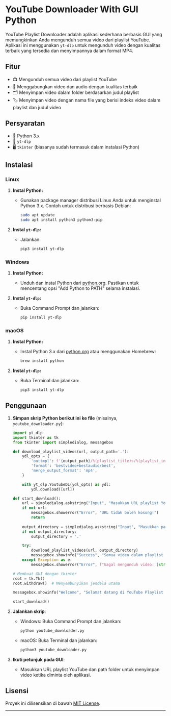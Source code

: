 # YouTube Downloader With GUI Python 

YouTube Playlist Downloader adalah aplikasi sederhana berbasis GUI yang memungkinkan Anda mengunduh semua video dari playlist YouTube. Aplikasi ini menggunakan `yt-dlp` untuk mengunduh video dengan kualitas terbaik yang tersedia dan menyimpannya dalam format MP4.

## Fitur
- 📺 Mengunduh semua video dari playlist YouTube
- 🎥 Menggabungkan video dan audio dengan kualitas terbaik
- 🗂️ Menyimpan video dalam folder berdasarkan judul playlist
- 🏷️ Menyimpan video dengan nama file yang berisi indeks video dalam playlist dan judul video

## Persyaratan
- 🐍 Python 3.x
- 🔗 `yt-dlp`
- 🖥️ `tkinter` (biasanya sudah termasuk dalam instalasi Python)

## Instalasi

### Linux
1. **Instal Python:**
   - Gunakan package manager distribusi Linux Anda untuk menginstal Python 3.x. Contoh untuk distribusi berbasis Debian:
     ```bash
     sudo apt update
     sudo apt install python3 python3-pip
     ```

2. **Instal `yt-dlp`:**
   - Jalankan:
     ```bash
     pip3 install yt-dlp
     ```

### Windows
1. **Instal Python:**
   - Unduh dan instal Python dari [python.org](https://www.python.org/downloads/). Pastikan untuk mencentang opsi "Add Python to PATH" selama instalasi.

2. **Instal `yt-dlp`:**
   - Buka Command Prompt dan jalankan:
     ```bash
     pip install yt-dlp
     ```

### macOS
1. **Instal Python:**
   - Instal Python 3.x dari [python.org](https://www.python.org/downloads/) atau menggunakan Homebrew:
     ```bash
     brew install python
     ```

2. **Instal `yt-dlp`:**
   - Buka Terminal dan jalankan:
     ```bash
     pip3 install yt-dlp
     ```

## Penggunaan
1. **Simpan skrip Python berikut ini ke file** (misalnya, `youtube_downloader.py`):

    ```python
    import yt_dlp
    import tkinter as tk
    from tkinter import simpledialog, messagebox

    def download_playlist_videos(url, output_path='.'):
        ydl_opts = {
            'outtmpl': f'{output_path}/%(playlist_title)s/%(playlist_index)s - %(title)s.%(ext)s',
            'format': 'bestvideo+bestaudio/best',
            'merge_output_format': 'mp4',
        }

        with yt_dlp.YoutubeDL(ydl_opts) as ydl:
            ydl.download([url])

    def start_download():
        url = simpledialog.askstring("Input", "Masukkan URL playlist YouTube:")
        if not url:
            messagebox.showerror("Error", "URL tidak boleh kosong!")
            return
        
        output_directory = simpledialog.askstring("Input", "Masukkan path folder untuk menyimpan video:")
        if not output_directory:
            output_directory = '.'

        try:
            download_playlist_videos(url, output_directory)
            messagebox.showinfo("Success", "Semua video dalam playlist berhasil diunduh!")
        except Exception as e:
            messagebox.showerror("Error", f"Gagal mengunduh video: {str(e)}")

    # Membuat GUI dengan tkinter
    root = tk.Tk()
    root.withdraw()  # Menyembunyikan jendela utama

    messagebox.showinfo("Welcome", "Selamat datang di YouTube Playlist Downloader")

    start_download()
    ```

2. **Jalankan skrip**:
   - Windows: Buka Command Prompt dan jalankan:
     ```bash
     python youtube_downloader.py
     ```
   - macOS: Buka Terminal dan jalankan:
     ```bash
     python3 youtube_downloader.py
     ```

3. **Ikuti petunjuk pada GUI**:
   - Masukkan URL playlist YouTube dan path folder untuk menyimpan video ketika diminta oleh aplikasi.

## Lisensi
Proyek ini dilisensikan di bawah [MIT License](https://opensource.org/licenses/MIT).

---


